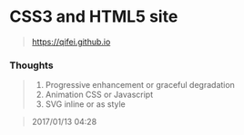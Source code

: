 # CSS3 and HTML5 site
> https://qifei.github.io

### Thoughts

>1. Progressive enhancement or graceful degradation
>2. Animation CSS or Javascript
>3. SVG inline or as style

> 2017/01/13 04:28
